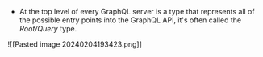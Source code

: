 - At the top level of every GraphQL server is a type that represents all of the possible entry points into the GraphQL API, it's often called the *Root/Query* type.

 ![[Pasted image 20240204193423.png]]